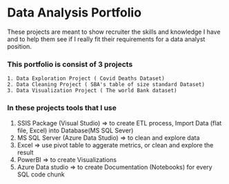 # Data Analysis Portfolio
These projects are meant to show recruiter the skills and knowledge I have and to help them see if I really fit their requirements for a data analyst position.

### This portfolio is consist of 3 projects

    1. Data Exploration Project ( Covid Deaths Dataset)
    2. Data Cleaning Project ( SBA's table of size standard Dataset)
    3. Data Visualization Project ( The world Bank dataset)
   
    
### In these projects tools that I use 

  1. SSIS Package (Visual Studio) => to create ETL process, Import Data (flat file, Excel) into Database(MS SQL Sever)
  2. MS SQL Server (Azure Data Studio) => to clean and explore data 
  3. Excel => use pivot table to aggerate metrics, or clean and explore the result 
  4. PowerBI => to create Visualizations
  5. Azure Data studio => to create Documentation (Notebooks) for every SQL code chunk
  
  
